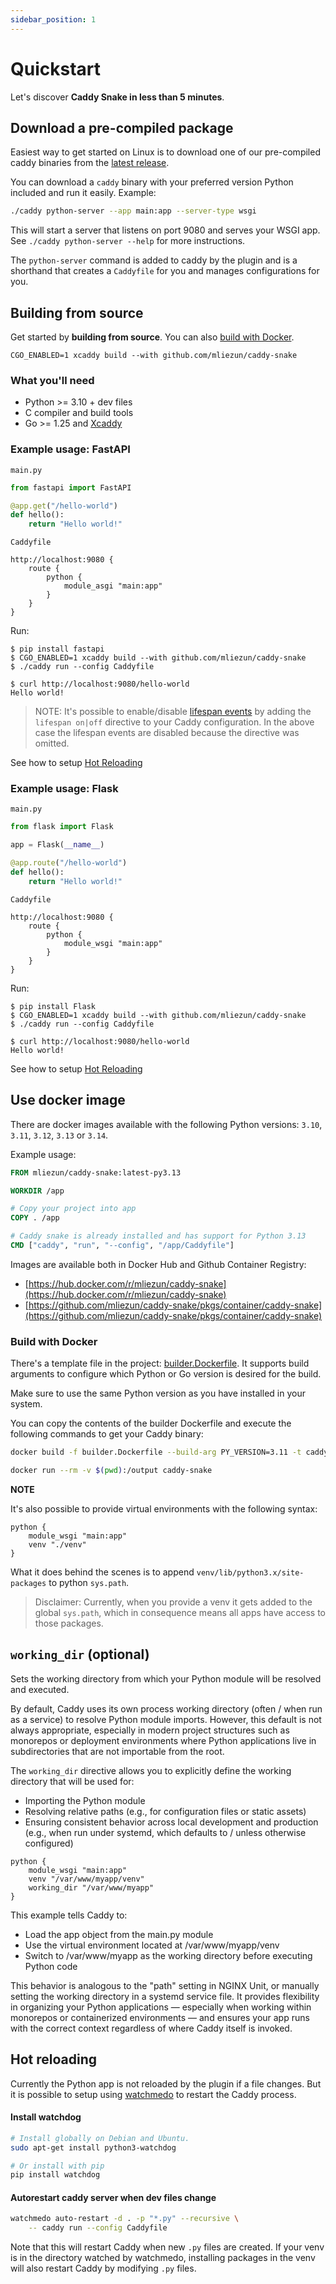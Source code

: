 ```yaml
---
sidebar_position: 1
---
```


# Quickstart

Let's discover **Caddy Snake in less than 5 minutes**.

## Download a pre-compiled package

Easiest way to get started on Linux is to download one of our pre-compiled caddy binaries from the [latest release](https://github.com/mliezun/caddy-snake/releases).

You can download a `caddy` binary with your preferred version Python included and run it easily. Example:

```bash
./caddy python-server --app main:app --server-type wsgi
```

This will start a server that listens on port 9080 and serves your WSGI app. See `./caddy python-server --help` for more instructions.

The `python-server` command is added to caddy by the plugin and is a shorthand that creates a `Caddyfile` for you and manages configurations for you.

## Building from source

Get started by **building from source**. You can also [build with Docker](#build-with-docker).

```
CGO_ENABLED=1 xcaddy build --with github.com/mliezun/caddy-snake
```

### What you'll need

- Python >= 3.10 + dev files
- C compiler and build tools
- Go >= 1.25 and [Xcaddy](https://github.com/caddyserver/xcaddy)


### Example usage: FastAPI

`main.py`

```python
from fastapi import FastAPI

@app.get("/hello-world")
def hello():
    return "Hello world!"
```

`Caddyfile`

```Caddyfile
http://localhost:9080 {
    route {
        python {
            module_asgi "main:app"
        }
    }
}
```

Run:

```
$ pip install fastapi
$ CGO_ENABLED=1 xcaddy build --with github.com/mliezun/caddy-snake
$ ./caddy run --config Caddyfile
```

```
$ curl http://localhost:9080/hello-world
Hello world!
```

> NOTE: It's possible to enable/disable [lifespan events](https://fastapi.tiangolo.com/advanced/events/) by adding the `lifespan on|off` directive to your Caddy configuration. In the above case the lifespan events are disabled because the directive was omitted.

See how to setup [Hot Reloading](#hot-reloading)

### Example usage: Flask

`main.py`

```python
from flask import Flask

app = Flask(__name__)

@app.route("/hello-world")
def hello():
    return "Hello world!"
```

`Caddyfile`

```Caddyfile
http://localhost:9080 {
    route {
        python {
            module_wsgi "main:app"
        }
    }
}
```

Run:

```
$ pip install Flask
$ CGO_ENABLED=1 xcaddy build --with github.com/mliezun/caddy-snake
$ ./caddy run --config Caddyfile
```

```
$ curl http://localhost:9080/hello-world
Hello world!
```

See how to setup [Hot Reloading](#hot-reloading)

## Use docker image

There are docker images available with the following Python versions: `3.10`, `3.11`, `3.12`, `3.13` or `3.14`.

Example usage:

```Dockerfile
FROM mliezun/caddy-snake:latest-py3.13

WORKDIR /app

# Copy your project into app
COPY . /app

# Caddy snake is already installed and has support for Python 3.13
CMD ["caddy", "run", "--config", "/app/Caddyfile"]
```

Images are available both in Docker Hub and Github Container Registry:

- [https://hub.docker.com/r/mliezun/caddy-snake](https://hub.docker.com/r/mliezun/caddy-snake)
- [https://github.com/mliezun/caddy-snake/pkgs/container/caddy-snake](https://github.com/mliezun/caddy-snake/pkgs/container/caddy-snake)

### Build with Docker

There's a template file in the project: [builder.Dockerfile](https://github.com/mliezun/caddy-snake/blob/main/builder.Dockerfile). It supports build arguments to configure which Python or Go version is desired for the build.

Make sure to use the same Python version as you have installed in your system.

You can copy the contents of the builder Dockerfile and execute the following commands to get your Caddy binary: 

```bash
docker build -f builder.Dockerfile --build-arg PY_VERSION=3.11 -t caddy-snake .
```

```bash
docker run --rm -v $(pwd):/output caddy-snake
```

**NOTE**

It's also possible to provide virtual environments with the following syntax:

```Caddyfile
python {
    module_wsgi "main:app"
    venv "./venv"
}
```

What it does behind the scenes is to append `venv/lib/python3.x/site-packages` to python `sys.path`.

> Disclaimer: Currently, when you provide a venv it gets added to the global `sys.path`, which in consequence
> means all apps have access to those packages.

## `working_dir` (optional)

Sets the working directory from which your Python module will be resolved and executed.

By default, Caddy uses its own process working directory (often / when run as a service) to resolve Python module imports. However, this default is not always appropriate, especially in modern project structures such as monorepos or deployment environments where Python applications live in subdirectories that are not importable from the root.

The `working_dir` directive allows you to explicitly define the working directory that will be used for:

- Importing the Python module
- Resolving relative paths (e.g., for configuration files or static assets)
- Ensuring consistent behavior across local development and production (e.g., when run under systemd, which defaults to / unless otherwise configured)

```Caddyfile
python {
    module_wsgi "main:app"
    venv "/var/www/myapp/venv"
    working_dir "/var/www/myapp"
}
```

This example tells Caddy to:

- Load the app object from the main.py module
- Use the virtual environment located at /var/www/myapp/venv
- Switch to /var/www/myapp as the working directory before executing Python code

This behavior is analogous to the "path" setting in NGINX Unit, or manually setting the working directory in a systemd service file. It provides flexibility in organizing your Python applications — especially when working within monorepos or containerized environments — and ensures your app runs with the correct context regardless of where Caddy itself is invoked.


## Hot reloading

Currently the Python app is not reloaded by the plugin if a file changes. But it is possible to setup using [watchmedo](https://github.com/gorakhargosh/watchdog?tab=readme-ov-file#shell-utilities) to restart the Caddy process.

#### Install watchdog
```bash
# Install globally on Debian and Ubuntu.
sudo apt-get install python3-watchdog

# Or install with pip
pip install watchdog
```

#### Autorestart caddy server when dev files change
```bash
watchmedo auto-restart -d . -p "*.py" --recursive \
    -- caddy run --config Caddyfile
```

Note that this will restart Caddy when new `.py` files are created. If your venv is in the directory watched by watchmedo, installing packages in the venv will also restart Caddy by modifying `.py` files.
